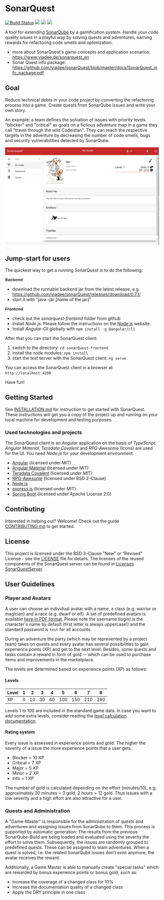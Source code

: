 # SonarQuest

[![Build Status](https://travis-ci.org/viadee/sonarQuest.svg?branch=master)](https://travis-ci.org/viadee/sonarQuest) 
[![](https://img.shields.io/github/release-pre/viadee/sonarquest.svg)](https://github.com/viadee/sonarQuest/releases) 
[![](https://img.shields.io/github/license/viadee/sonarquest.svg)](https://github.com/viadee/sonarQuest/blob/master/LICENSE)
[![](https://img.shields.io/github/stars/viadee/sonarquest.svg?style=social)](https://github.com/viadee/sonarQuest/stargazers)

A tool for extending [SonarQube](https://www.sonarqube.org/) by a gamification system. Handle your code quality issues in a playful way by solving quests and adventures, earning rewards for refactoring code smells and optimization.

* more about SonarQuest's game concepts and application scenarios: https://www.viadee.de/sonarquest_en
* Sonar Quest info package: https://github.com/viadee/sonarQuest/blob/master/docs/SonarQuest_info_package.pdf

## Goal

Reduce technical debts in your code project by converting the refactoring process into a game. Create quests from SonarQube issues and write your own story.

An example: a team defines the solvation of issues with priority levels "blocker" and "critical" as goals on a fictious adventure map in a game they call "travel through the wild Codeistan". They can reach the respective targets in the adventure by decreasing the number of code smells, bugs and security vulnerabilities detected by SonarQube.

![Example](docs/images/screenshot.jpg)

## Jump-start for users

The quickest way to get a running SonarQuest is to do the following:

~~Backend~~
* download the runnable backend jar from the latest release, e.g. https://github.com/viadee/sonarQuest/releases/download/0.7.1/
* start it with "java -jar [name of the jar]"

~~Frontend~~
* check out the *sonarquest-frontend* folder from github
* Install *Node.js*. Please follow the instructions on the [Node.js](https://nodejs.org) website.
* Install *Angular-Cli* globally with `npm install -g @angular/cli`

After that you can start the SonarQuest client:
1. switch to the directory: `cd sonarQuest-frontend`
2. install the node modules: `npm install`
3. start the test server with the SonarQuest client: `ng serve`

You can access the SonarQuest client in a browser at `http://localhost:4200`

Have fun!

## Getting Started

See [INSTALLATION.md](installation.md) for instruction to get started with SonarQuest. These instructions will get you a copy of the project up and running on your local machine for development and testing purposes.


### Used technologies and projects
The SonarQuest client is an *Angular* application on the basis of *TypeScript*. *Angular Material*, *Teradata Covalent* and *RPG-Awesome* (Icons) are used for the UI. You need *Node.js* for your development environment.


* [Angular](https://angular.io) (licensed under MIT)
* [Angular Material](https://material.angular.io) (licensed under MIT)
* [Teradata Covalent](https://teradata.github.io/covalent/#/) (licensed under MIT)
* [RPG-Awesome](https://nagoshiashumari.github.io/Rpg-Awesome/) (licensed under BSD 2-Clause)
* [Node.js](https://nodejs.org/en/)
* [express.js](https://expressjs.com/) (licensed under MIT)
* [Spring Boot](https://spring.io/) (licensed under Apache License 2.0)


## Contributing

Interested in helping out? Welcome! Check out the guide  [CONTRIBUTING.md](CONTRIBUTING.md) to get started.

## License

This project is licensed under the BSD 3-Clause "New" or "Revised" License - see the [LICENSE](LICENSE) file for details.
The licenses of the reused components of the SonarQuest server can be found in [Licenses SonarQuestServer](sonarQuest-backend/src/main/resources/licenses/licenses.json).

## User Guidelines



### Player and Avatars

A user can choose an individual avatar with a name, a class (e.g. warrior or magician) and a race (e.g. dwarf or elf). A set of predefined avatars is available [here in PDF format](AvatarCards.pdf). 
Please note the username (login) is the character's name by default (first letter is always uppercase!) and the standard password is `test` for all accounts.

During an adventure the party (which may be represented by a project team) takes on quests and every avatar has several possibilities to gain experience points (XP) and get to the next level. Besides, some quests and tasks contain a reward in form of gold -- which can be used to purchase items and improvements in the marketplace.

The levels are determined based on experience points (XP) as follows:

#### Levels

| Level | 1 | 2  | 3  | 4  | 5  | 6  | 7  | 8  |
|-------|---|----|----|----|----|----|----|----|
| XP    | 0 | 10 | 30 | 60 | 100| 150| 210| 280|

Levels 1 to 100 are included in the standard game data. In case you want to add some extra levels, consider reading the [level calculation documentation](docs/SonarQuest_Level_Calculation.ods). 

#### Rating system
Every issue is assessed in experience points and gold. The higher the severity of a issue the more experience points that a user gets.
* Blocker = 10 XP
* Critical = 7 XP
* Major = 5 XP
* Minor = 2 XP
* Info = 1 XP

The number of gold is calculated depending on the effort (minutes/10), e.g. approximately 30 minutes = 3 gold, 2 hours = 12 gold.
Thus issues with a low severity and a high effort are also attractive for a user.

### Quests and Administration

A "Game-Master" is responsible for the administration of quests and adventures and assigning issues from SonarQube to them. This process is supported by automatic generation: The results from the previous SonarQube-Build are being loaded and evaluated using the severity the effort to solve them. Subsequently, the issues are randomly grouped to predefined quests. These can be assigned to team adventures.
When a quest is solved, i.e. the related SonarQube issues don't exist anymore, the avatar receives the reward.

Additionally, a Game Master is able to manually create "special tasks" which are rewarded by bonus experience points or bonus gold, such as:

- Increase the coverage of a changed class for 10%
- Increase the documentation quality of a changed class
- Apply the DRY principle in one class
